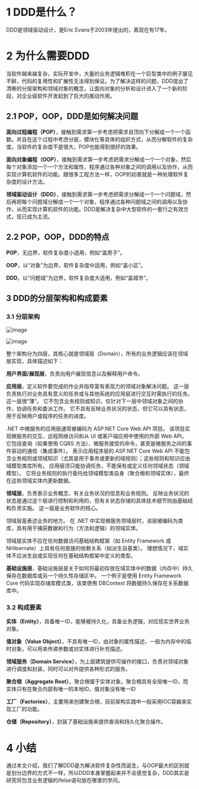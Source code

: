 # 1 DDD是什么？
DDD是领域驱动设计，是Eric Evans于2003年提出的，离现在有17年。

# 2 为什么需要DDD
当软件越来越复杂，实际开发中，大量的业务逻辑堆积在一个巨型类中的例子屡见不鲜，代码的复用性和扩展性无法得到保证。为了解决这样的问题，DDD提出了清晰的分层架构和领域对象的概念，让面向对象的分析和设计进入了一个新的阶段，对企业级软件开发起到了巨大的推动作用。

## 2.1 POP，OOP，DDD是如何解决问题
**面向过程编程（POP）**，接触到需求第一步考虑把需求自顶向下分解成一个一个函数。并且在这个过程中考虑分层，模块化等具体的组织方式，从而分解软件的复杂度。当软件的复杂度不是很大，POP也能得到很好的效果。

**面向对象编程（OOP）**，接触到需求第一步考虑把需求分解成一个一个对象，然后每个对象添加一个一个方法和属性，程序通过各种对象之间的调用以及协作，从而实现计算机软件的功能。跟很多工程方法一样，OOP的初衷就是一种处理软件复杂度的设计方法。

**领域驱动设计（DDD）**，接触到需求第一步考虑把需求分解成一个一个问题域，然后再把每个问题域分解成一个一个对象，程序通过各种问题域之间的调用以及协作，从而实现计算机软件的功能。DDD是解决复杂中大型软件的一套行之有效方式，现已成为主流。

## 2.2 POP，OOP，DDD的特点
**POP**，无边界，软件复杂度小适用，例如“盖房子”。

**OOP**，以“对象”为边界，软件复杂度中适用，例如“盖小区”。

**DDD**，以“问题域”为边界，软件复杂度大适用，例如“盖城市”。

## 3 DDD的分层架构和构成要素
### 3.1 分层架构
![image](https://gitee.com/zcqiand/self-media/raw/master/assets/img/200914/994599-20180830125911190-468037055.png)

![image](https://gitee.com/zcqiand/self-media/raw/master/assets/img/200914/994599-20180830125945668-1072959527.png)

整个架构分为四层，其核心就是领域层（Domain），所有的业务逻辑应该在领域层实现，具体描述如下：

**用户界面/展现层**，负责向用户展现信息以及解释用户命令。

**应用层**，定义软件要完成的作业并指导富有表现力的领域对象解决问题。 这一层负责执行对业务具有意义的任务或与其他系统的应用层进行交互时需执行的任务。 这一层很“薄”。 它不包含业务规则或知识，仅针对下一层中领域对象之间的协作，协调任务和委派工作。 它不具有反映业务状况的状态，但它可以具有状态，用于反映用户或程序的任务的进度。

.NET 中微服务的应用层通常被编码为 ASP.NET Core Web API 项目。 该项目实现微服务的交互、远程网络访问和从 UI 或客户端应用中使用的外部 Web API。 它包括查询（如果使用 CQRS 方法）、微服务接受的命令，甚至是微服务之间的事件驱动的通信（集成事件）。 表示应用程序层的 ASP.NET Core Web API 不能包含业务规则或领域知识（尤其是用于事务或更新的域规则）；这些规则和知识应由域模型类库所有。 应用层须只能协调任务，不能保有或定义任何领域状态（领域模型）。 它将业务规则的执行委托给领域模型类自身（聚合根和领域实体），最终在这些领域实体内更新数据。

**领域层**，负责表示业务概念、有关业务状况的信息和业务规则。 反映业务状况的状态是通过这个层进行控制和利用的，但有关状态存储的具体技术细节则由基础结构负责实施。 这一层是业务软件的核心。

领域层是表述业务的地方。 在 .NET 中实现微服务领域层时，该层被编码为类库，具有用于捕获数据和行为（方法和逻辑）的领域实体。

领域层实体不应在任何数据访问基础结构框架（如 Entity Framework 或 NHibernate）上具有任何直接的依赖关系（如派生自基类）。 理想情况下，域实体不应派生自或实现任何在基础结构框架中定义的类型。

**基础设施层**，基础设施层是关于如何将最初存放在域实体中的数据（内存中）持久保存在数据库或另一个持久性存储区中。 一个例子是使用 Entity Framework Core 代码实现存储库模式类，该类使用 DBContext 将数据持久保存在关系数据库中。

### 3.2 构成要素
**实体（Entity）**，具备唯一ID，能够被持久化，具备业务逻辑，对应现实世界业务对象。

**值对象（Value Object）**，不具有唯一ID，由对象的属性描述，一般为内存中的临时对象，可以用来传递参数或对实体进行补充描述。

**领域服务（Domain Service）**，为上层建筑提供可操作的接口，负责对领域对象进行调度和封装，同时可以对外提供各种形式的服务。

**聚合根（Aggregate Root）**，聚合根属于实体对象，聚合根具有全局唯一ID，而实体只有在聚合内部有唯一的本地ID，值对象没有唯一ID

**工厂（Factories）**，主要用来创建聚合根，目前架构实践中一般采用IOC容器来实现工厂的功能。

**仓储（Repository）**，封装了基础设施来提供查询和持久化聚合操作。

# 4 小结

通过本文介绍，我们了解DDD是为解决软件复杂性而诞生，与OOP最大的区别就是划分边界的方式不一样，所以DDD本身掌握起来并不会感觉复杂，DDD其实是研究将包含业务逻辑的ifelse语句放在哪里的学问。